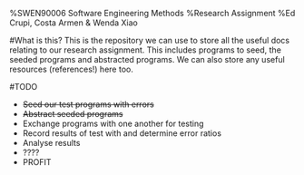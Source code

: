 %SWEN90006 Software Engineering Methods
%Research Assignment
%Ed Crupi, Costa Armen & Wenda Xiao

#What is this?
This is the repository we can use to store all the useful docs relating to our research assignment. This includes programs to seed, the seeded programs and abstracted programs. We can also store any useful resources (references!) here too.

#TODO

- ~~Seed our test programs with errors~~
- ~~Abstract seeded programs~~
- Exchange programs with one another for testing
- Record results of test with and determine error ratios
- Analyse results
- ????
- PROFIT

